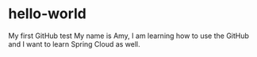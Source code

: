 # hello-world
My first GitHub test
My name is Amy, I am learning how to use the GitHub and I want to learn Spring Cloud as well.
